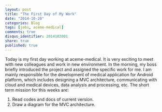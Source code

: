 ```yaml
---
layout: post
title: "The First Day of My Work"
date: "2014-10-20"
categories: Blog
tags: [jobs, aceme-medical]
comments: true
disqus_identifier: 2014102001
share: true
published: true
---
```


Today is my first day working at aceme-medical. It is very exciting to meet with new colleagues and work in new environment. In the morning, my boss briefly introduced the project and assigned the specific work for me. I am mainly responsible for the development of medical application for Android platform, which includes designing a MVC architecture, communicating with cloud and medical devices, data analysis and processing, etc. The short term mission for this weeks are:
1. Read codes and docs of current version.
2. Draw a diagram for the MVC architecture.
